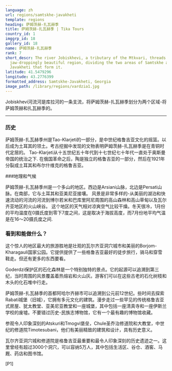 ```yaml
---
language: zh
url: regions/samtskhe-javakheti
template: regions
heading: 萨姆茨赫-扎瓦赫季
title: 萨姆茨赫-扎瓦赫季 | Tika Tours
country_id: 1
imggrp_id: 18
gallery_id: 18
name: 萨姆茨赫-扎瓦赫季
rank: 7
short_descr: The river Jobiskhevi, a tributary of the Mtkvari, threads through this
  jaw-droppingly beautiful region, dividing the two areas of Samtskhe and
  Javakheti that form it.
latitude: 41.5479296
longitude: 43.2776399
formatted_address: Samtskhe-Javakheti, Georgia
image_path: /library/regions/vardzia1.jpg
---
```

<div class="row content-row"><!-- 1184 (1)-->

</div>

<div class="row content-row"><!-- 1185 (2)-->
<div class="col-xs-12"><!-- 1577 -->

Jobiskhevi河流河是库拉河的一条支流，将萨姆茨赫-扎瓦赫季划分为两个区域-将萨姆茨赫和扎瓦赫季的。
</div>

</div>

<div class="row content-row"><!-- 1186 (3)-->
<div class="col-xs-12"><!-- 1578 -->

* * *

</div>

</div>

<div class="row content-row"><!-- 1187 (4)-->
<div class="col-xs-12 col-sm-6 col-md-6"><!-- 1579 -->

### 历史


萨姆茨赫-扎瓦赫季州是Tao-Klarjeti的一部分，是中世纪格鲁吉亚文化的摇篮。以后成为土耳其的领土。考古挖掘中发现的文物表明萨姆茨赫-扎瓦赫季是在青铜时代定居的。
Tao-Klarjeti从十五世纪五十年代到十七世纪七十年代一直处于奥斯曼帝国的统治之下. 在俄国革命之后，陶是独立的格鲁吉亚的一部分，然后在1921年分裂成土耳其和布尔什维克的格鲁吉亚。

###地理和气候


萨姆茨赫-扎瓦赫季州是一个多山的地区。西边是Arsiani山脉，北边是Persati山脉。在南部，它与土耳其和亚美尼亚接壤。
风景是非常多样的-从美丽的湖泊和快速流动的河流的河流到博尔若米和巴库里阿尼周围的高山森林和高山草甸以及瓦尔齐亚地区的火山峡谷。
这个地区的天气相对凉爽空气比较干燥。冬天很冷，1月份的平均温度在0摄氏度到零下7度之间，这是取决于海拔高度，而7月份地平均气温是在16～20摄氏度之间.

</div>

<div class="col-xs-12 col-sm-6 col-md-6"><!-- 1580 -->

### 看到和能做什么？

这个惊人的地区最大的旅游胜地是壮观的瓦尔齐亚洞穴城市和美丽的Borjom-Kharagauli国家公园。它提供提供了一些格鲁吉亚最好的徒步旅行，骑马和穿雪鞋走。但还有更多的东西要看。

Goderdzi保护区的石化森林是一个特别独特的景点。它的起源可以追溯到第三纪，当时周围的风景覆盖着热熔岩和火山灰。游客们可以在这些古老的石化树枝和木头的化石堆中行走。

萨姆茨赫-扎瓦赫季的首都阿哈尔齐赫市可以追溯到公元前12世纪。些时间去探索Rabati城堡（旧城），它拥有多元文化的建筑。漫步走过一些罕见的传统格鲁吉亚式房屋、犹太教堂、亚美尼亚教堂和一座城堡，其中包括一座清真寺和一座伊斯兰学校的废墟。不要错过历史-民族志博物馆，它有一个最有趣的博物馆收藏。

参观令人印象深刻的Atskuri和Tmogvi堡垒，Chule圣乔治修道院和大教堂，中世纪的修道院Timotesubani，他们有美丽精致的建筑和设计，具有历史意义。

瓦尔齐亚洞穴城和修道院是格鲁吉亚最重要和最令人印象深刻的历史遗迹之一。这里曾经有超过3000个洞穴，可以容纳5万人，其中包括生活区、谷仓、酒窖、马厩、药店和图书馆。

</div>

</div>

[P1]
